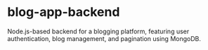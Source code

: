 # blog-app-backend
Node.js-based backend for a blogging platform, featuring user authentication, blog management, and pagination using MongoDB.
